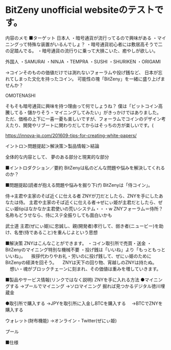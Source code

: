 # BitZeny unofficial websiteのテストです。
内容のメモ
■ターゲット
日本人
・暗号通貨が流行ってるので興味がある
・マイニングって特殊な装置がいるんでしょ？
・暗号通貨初心者には敷居高そうで二の足踏んでる。
・暗号通貨の流行りに乗って大損こいた、癒やしが欲しい。

外国人
・SAMURAI
・NINJA
・TEMPRA
・SUSHI
・SHURIKEN
・ORIGAMI

→コインそのものの価値だけでは測れないフォーラムや投げ銭など、
日本が忘れてしまった文化を持ったコイン。
可能性の塊「BitZeny」を一緒に盛り上げませんか？

OMOTENASHI



そもそも暗号通貨に興味を持つ理由って何でしょうね？
僕は「ビットコイン高騰してる・儲かりそう・マイニングしてみたい」がきっかけではありました。
ただ、価格の上下に一喜一憂も楽しいですが、フォーラムでコインのデザイン考えたり、開発やリブートに関わりだしてからはそっちの方が楽しいです。(




https://innova-jp.com/201609-tips-for-creating-white-papers/

イントロ＞問題提起＞解決策＞製品情報＞結論

全体的な内容として、
夢のある部分と現実的な部分

■イントロダクション／要約
BitZenyは私のどんな問題や悩みを解決してくれるのか？



■問題提起(読者が抱える問題や悩みを掘り下げ)
BitZenyは「侍コイン」。

侍→主君や主家のそば近くに仕える者
ZNYが刀だとしたら、ZNYを手にしたあなたは侍。
主君や主家のそば近くに仕える者→ぜにぃ姫が主君だとしたら、ぜにぃ姫tipはなかなか主君使いの荒いシステム・・・w
ZNYフォーラム＝侍所？
名称もどうせなら、侍にステ全振りしても面白いかも

武士道
主君(ぜにぃ姫)に忠誠し、親(開発者)孝行して、弱き者(ニュービー)を助け、名誉(侍であること)を重んじよという思想



■解決策
ZNYはこんなことができます。
・コイン取引所で売買・送金
・BitZenyのマイニング特別な機械不要
・投げ銭は「いいね」より「もっともっといいね」。
　挨拶代わりやお礼・労いのに投げ銭して、ぜにぃ姫のためにBitZenyの経済を回そう。
　ZNYは天下の回り物、宵越しのZNYは持たぬ。
　想い・魂がブロックチェーンに刻まれ、その価値は重みを増していきます。




■製品やサービス情報(リンクではなく説明)
ZNYを手に入れる方法
●マイニングする
→プールでマイニング
→ソロマイニング
掘れば見つかるデジタル徳川埋蔵金

●取引所で購入する
→JPYを取引所に入金しBTCを購入する
　→BTCでZNYを購入する


ウォレット(財布機能)
→オンライン・Twitter(ぜにぃ姫)

プール



■仕様
